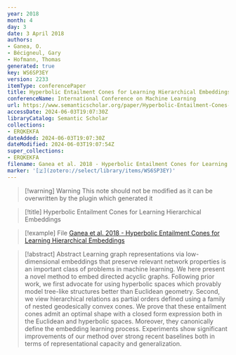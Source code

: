 ```yaml
---
year: 2018
month: 4
day: 3
date: 3 April 2018
authors:
- Ganea, O.
- Bécigneul, Gary
- Hofmann, Thomas
generated: true
key: WS6SP3EY
version: 2233
itemType: conferencePaper
title: Hyperbolic Entailment Cones for Learning Hierarchical Embeddings
conferenceName: International Conference on Machine Learning
url: https://www.semanticscholar.org/paper/Hyperbolic-Entailment-Cones-for-Learning-Embeddings-Ganea-B%C3%A9cigneul/a4e088a3d92f9299b6a8060c21a1082ecb251902
accessDate: 2024-06-03T19:07:30Z
libraryCatalog: Semantic Scholar
collections:
- ERQKEKFA
dateAdded: 2024-06-03T19:07:30Z
dateModified: 2024-06-03T19:07:54Z
super_collections:
- ERQKEKFA
filename: Ganea et al. 2018 - Hyperbolic Entailment Cones for Learning Hierarchical Embeddings
marker: '[🇿](zotero://select/library/items/WS6SP3EY)'
---
```



 > 
 > \[!warning\] Warning
 > This note should not be modified as it can be overwritten by the plugin which generated it

 > 
 > \[!title\] Hyperbolic Entailment Cones for Learning Hierarchical Embeddings

 > 
 > \[!example\] File
 > [Ganea et al. 2018 - Hyperbolic Entailment Cones for Learning Hierarchical Embeddings](Ganea%20et%20al.%202018%20-%20Hyperbolic%20Entailment%20Cones%20for%20Learning%20Hierarchical%20Embeddings.pdf)

 > 
 > \[!abstract\] Abstract
 > Learning graph representations via low-dimensional embeddings that preserve relevant network properties is an important class of problems in machine learning. We here present a novel method to embed directed acyclic graphs. Following prior work, we first advocate for using hyperbolic spaces which provably model tree-like structures better than Euclidean geometry. Second, we view hierarchical relations as partial orders defined using a family of nested geodesically convex cones. We prove that these entailment cones admit an optimal shape with a closed form expression both in the Euclidean and hyperbolic spaces. Moreover, they canonically define the embedding learning process. Experiments show significant improvements of our method over strong recent baselines both in terms of representational capacity and generalization.

